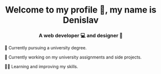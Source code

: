 <h1 align="center">Welcome to my profile 👋, my name is Denislav</h1>
<h3 align="center">A web developer 💻 and designer 🎨</h3>
<p align="left">🌱 Currently pursuing a university degree.</p>
<p align="left">🔭 Currently working on my university assignments and side projects.</p>
<p align="left">👨‍💻 Learning and improving my skills.</p>
